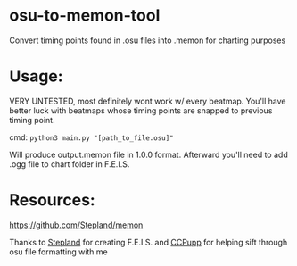 # osu-to-memon-tool
Convert timing points found in .osu files into .memon for charting purposes

# Usage:
VERY UNTESTED, most definitely wont work w/ every beatmap. You'll have better luck with beatmaps whose timing points are snapped to previous timing point.

cmd: `python3 main.py "[path_to_file.osu]"`

Will produce output.memon file in 1.0.0 format. Afterward you'll need to add .ogg file to chart folder in F.E.I.S.

# Resources:
https://github.com/Stepland/memon

Thanks to [Stepland](https://github.com/Stepland) for creating F.E.I.S. and [CCPupp](https://github.com/CCPupp) for helping sift through osu file formatting with me
